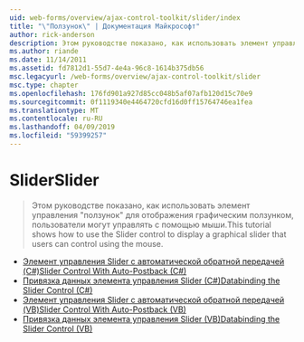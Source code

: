 ```yaml
---
uid: web-forms/overview/ajax-control-toolkit/slider/index
title: "\"Ползунок\" | Документация Майкрософт"
author: rick-anderson
description: Этом руководстве показано, как использовать элемент управления "ползунок" для отображения графическим ползунком, пользователи могут управлять с помощью мыши.
ms.author: riande
ms.date: 11/14/2011
ms.assetid: fd7812d1-55d7-4e4a-96c8-1614b375db56
msc.legacyurl: /web-forms/overview/ajax-control-toolkit/slider
msc.type: chapter
ms.openlocfilehash: 176fd901a927d85cc048b5af07afb120d15c70e9
ms.sourcegitcommit: 0f1119340e4464720cfd16d0ff15764746ea1fea
ms.translationtype: MT
ms.contentlocale: ru-RU
ms.lasthandoff: 04/09/2019
ms.locfileid: "59399257"
---
```

# <a name="slider"></a><span data-ttu-id="00970-103">Slider</span><span class="sxs-lookup"><span data-stu-id="00970-103">Slider</span></span>

> <span data-ttu-id="00970-104">Этом руководстве показано, как использовать элемент управления "ползунок" для отображения графическим ползунком, пользователи могут управлять с помощью мыши.</span><span class="sxs-lookup"><span data-stu-id="00970-104">This tutorial shows how to use the Slider control to display a graphical slider that users can control using the mouse.</span></span>


- [<span data-ttu-id="00970-105">Элемент управления Slider с автоматической обратной передачей (C#)</span><span class="sxs-lookup"><span data-stu-id="00970-105">Slider Control With Auto-Postback (C#)</span></span>](using-the-slider-control-with-auto-postback-cs.md)
- [<span data-ttu-id="00970-106">Привязка данных элемента управления Slider (C#)</span><span class="sxs-lookup"><span data-stu-id="00970-106">Databinding the Slider Control (C#)</span></span>](databinding-the-slider-control-cs.md)
- [<span data-ttu-id="00970-107">Элемент управления Slider с автоматической обратной передачей (VB)</span><span class="sxs-lookup"><span data-stu-id="00970-107">Slider Control With Auto-Postback (VB)</span></span>](using-the-slider-control-with-auto-postback-vb.md)
- [<span data-ttu-id="00970-108">Привязка данных элемента управления Slider (VB)</span><span class="sxs-lookup"><span data-stu-id="00970-108">Databinding the Slider Control (VB)</span></span>](databinding-the-slider-control-vb.md)
